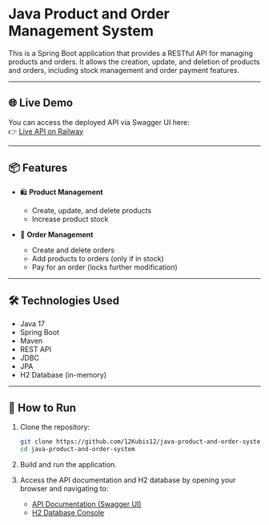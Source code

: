 # Java Product and Order Management System

This is a Spring Boot application that provides a RESTful API for managing products and orders. It allows the creation, update, and deletion of products and orders, including stock management and order payment features.

---

## 🌐 Live Demo

You can access the deployed API via Swagger UI here:  
👉 [Live API on Railway](https://java-product-and-order-system-production-9dc7.up.railway.app/swagger-ui/index.html#/)

---

## 📦 Features

- 🛍️ **Product Management**
  - Create, update, and delete products
  - Increase product stock

- 📑 **Order Management**
  - Create and delete orders
  - Add products to orders (only if in stock)
  - Pay for an order (locks further modification)

---

## 🛠️ Technologies Used

- Java 17
- Spring Boot
- Maven
- REST API
- JDBC
- JPA
- H2 Database (in-memory)

---

## 🚀 How to Run

1. Clone the repository:
   ```bash
   git clone https://github.com/12Kubis12/java-product-and-order-system.git
   cd java-product-and-order-system

2. Build and run the application.

3. Access the API documentation and H2 database by opening your browser and navigating to:

   - [API Documentation (Swagger UI)](http://localhost:8080/swagger-ui/index.html#/)
   - [H2 Database Console](http://localhost:8080/h2-console)  
